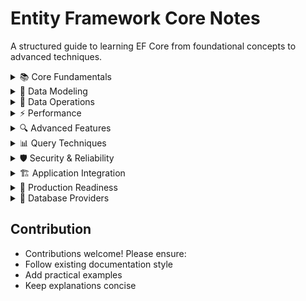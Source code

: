 # Entity Framework Core Notes

A structured guide to learning EF Core from foundational concepts to advanced techniques.

<details>
<summary>📚 Core Fundamentals</summary>

1. [DbContext and Entities](DbContextAndEntities.md)  
   - Context lifecycle, entity configuration
2. [Basic Queries](BasicQueries.md)  
   - LINQ essentials, CRUD operations
3. [Migrations](Migrations.md)  
   - Database schema management
</details>

<details>
<summary>📐 Data Modeling</summary>
   
4. [Relationships](Relationships.md)  
   - Navigation properties, relationship types
5. [Cascade Delete](CascadeDelete.md)  
   - Delete behaviors and referential integrity
6. [Global Query Filters](GlobalQueryFilters.md)  
   - Implementing soft delete patterns
   - Automatic filtering
7. [Value Conversions](ValueConversions.md)  
   - Custom type mappings
8. [Owned Entities](OwnedEntities.md)  
   - Complex type configurations
</details>

<details>
<summary>🔄 Data Operations</summary>

9. [Raw SQL Queries](RawSQLQueries.md)  
   - SQL execution strategies
10. [Transactions](Transactions.md)  
    - ACID operations management
11. [Bulk Operations](BulkOperations.md)  
    - High-performance batch processing
12. [Split Queries](SplitQueries.md)  
    - Solving N+1 query issues
</details>

<details>
<summary>⚡ Performance</summary>

13. [Indexes and Constraints](IndexesAndConstraints.md)  
    - Query optimization techniques
14. [Compiled Queries](CompiledQueries.md)  
    - Reusable query plans
15. [Performance Optimization](PerformanceOptimization.md)  
    - Benchmarking and tuning
</details>

<details>
<summary>🔍 Advanced Features</summary>

16. [Concurrency Handling](ConcurrencyHandling.md)  
    - Optimistic concurrency patterns
17. [Temporal Tables](TemporalTables.md)  
    - Historical data tracking
18. [Change Tracking](ChangeTracking.md)  
    - State management internals
19. [Shadow Properties](FieldMappingAndShadowProperties.md)  
    - Metadata without entity fields
</details>

<details>
<summary>📊 Query Techniques</summary>
   
20. [Lazy Loading](LazyLoading.md)  
    - On-demand navigation loading
21. [Advanced Querying](AdvancedQuerying.md)  
    - Complex LINQ patterns
22. [Query Tags](QueryTagsAndLogging.md)  
    - Query annotation for logging
</details>

<details>
<summary>🛡️ Security & Reliability</summary>

23. [Security Best Practices](SecurityBestPractices.md)  
    - SQL injection prevention
24. [Error Handling](ErrorHandling.md)  
    - Exception management strategies
25. [Concurrency Handling](ConcurrencyHandling.md)  
    - Data conflict resolution
</details>

<details>
<summary>🏗️ Application Integration</summary>

26. [Dependency Injection](DependencyInjection.md)  
    - IoC container configuration
27. [Unit Testing](UnitTesting.md)  
    - Test patterns for EF Core
28. [Integration Testing](Testing.md)  
    - Database testing strategies
</details>

<details>
<summary>🚀 Production Readiness</summary>

29. [Deployment Strategies](DeploymentAndConfiguration.md)  
    - Environment configurations
30. [Schema Versioning](VersioningAndSchemaEvolution.md)  
    - Managing breaking changes
31. [Monitoring](MonitoringAndDiagnostics.md)  
    - Health checks and diagnostics
32. [Logging](LoggingAndDiagnostics.md)  
    - Query logging and analysis
</details>

<details>
<summary>🔌 Database Providers</summary>

33. [Database Providers](DatabaseProviders.md)  
    - SQL Server/PostgreSQL/SQLite
</details>

## Contribution
- Contributions welcome! Please ensure:
- Follow existing documentation style
- Add practical examples
- Keep explanations concise
